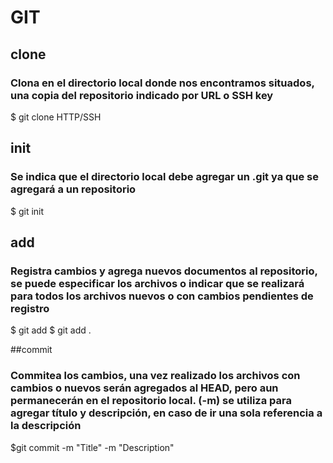 # GIT

## clone

### Clona en el directorio local donde nos encontramos situados, una copia del repositorio indicado por URL o SSH key

\$ git clone HTTP/SSH

## init

### Se indica que el directorio local debe agregar un .git ya que se agregará a un repositorio

\$ git init

## add

### Registra cambios y agrega nuevos documentos al repositorio, se puede especificar los archivos o indicar que se realizará para todos los archivos nuevos o con cambios pendientes de registro

\$ git add <filename>
\$ git add .

##commit

### Commitea los cambios, una vez realizado los archivos con cambios o nuevos serán agregados al HEAD, pero aun permanecerán en el repositorio local. (-m) se utiliza para agregar título y descripción, en caso de ir una sola referencia a la descripción

\$git commit -m "Title" -m "Description"
